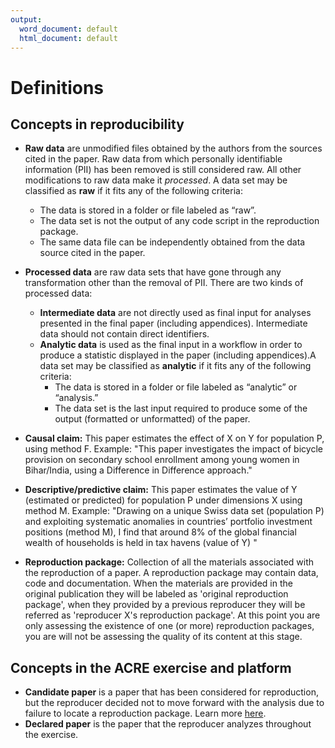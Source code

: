 ```yaml
---
output:
  word_document: default
  html_document: default
---
```

# Definitions

## Concepts in reproducibility

 - **Raw data** are unmodified files obtained by the authors from the sources cited in the paper. Raw data from which personally identifiable information (PII) has been removed is still considered raw. All other modifications to raw data make it *processed*.   A data set may be classified as **raw** if it fits any of the following criteria:     
 
   - The data is stored in a folder or file labeled as “raw”.  
   - The data set is not the output of any code script in the reproduction package.    
   - The same data file can be independently obtained from the data source cited in the paper.  

 - **Processed data** are raw data sets that have gone through any transformation other than the removal of PII. There are two kinds of processed data:  
      - **Intermediate data** are not directly used as final input for analyses presented in the final paper (including appendices). Intermediate data should not contain direct identifiers.  
      - **Analytic data** is used as the final input in a workflow in order to produce a statistic displayed in the paper (including appendices).A data set may be classified as **analytic** if it fits any of the following criteria:      
         - The data is stored in a folder or file labeled as “analytic” or “analysis.”
         - The data set is the last input required to produce some of the output (formatted or unformatted) of the paper.
  - **Causal claim:** This paper estimates the effect of X on Y for population P, using method F. Example: "This paper investigates the impact of bicycle provision on secondary school enrollment among young women in Bihar/India, using a Difference in Difference approach."   

 - **Descriptive/predictive claim:** This paper estimates the value of Y (estimated or predicted) for population P under dimensions X using method M. Example: "Drawing on a unique Swiss data set (population P) and exploiting systematic anomalies in countries’ portfolio investment positions (method M), I find that around 8% of the global financial wealth of households is held in tax havens (value of Y) "

 - **Reproduction package:** Collection of all the materials associated with the reproduction of a paper. A reproduction package may contain  data, code and documentation. When the materials are provided in the original publication they will be labeled as 'original reproduction package', when they provided by a previous reproducer they will be referred as 'reproducer X's reproduction package'. At this point you are only assessing the existence of one (or more) reproduction packages, you are will not be assessing the quality of its content at this stage. 
 
 ## Concepts in the ACRE exercise and platform
 
- **Candidate paper** is a paper that has been considered for reproduction, but the reproducer decided not to move forward with the analysis due to failure to locate a reproduction package. Learn more [here](https://bitss.github.io/ACRE/scoping.html#from-candidate-to-declared-paper).
- **Declared paper** is the paper that the reproducer analyzes throughout the exercise.

